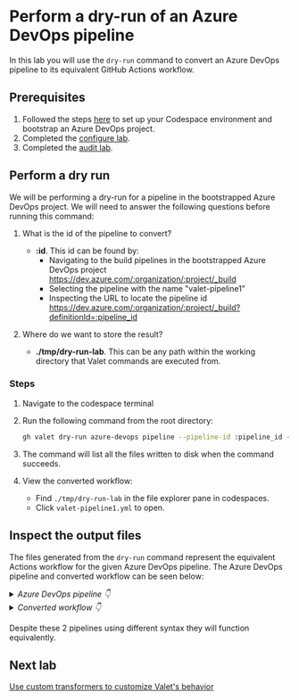 # Perform a dry-run of an Azure DevOps pipeline

In this lab you will use the `dry-run` command to convert an Azure DevOps pipeline to its equivalent GitHub Actions workflow.

## Prerequisites

1. Followed the steps [here](./readme.md#configure-your-codespace) to set up your Codespace environment and bootstrap an Azure DevOps project.
2. Completed the [configure lab](./1-configure-lab.md#configuring-credentials).
3. Completed the [audit lab](./2-audit.md).

## Perform a dry run

We will be performing a dry-run for a pipeline in the bootstrapped Azure DevOps project. We will need to answer the following questions before running this command:

1. What is the id of the pipeline to convert?
    - __:id__. This id can be found by:
      - Navigating to the build pipelines in the bootstrapped Azure DevOps project <https://dev.azure.com/:organization/:project/_build>
      - Selecting the pipeline with the name "valet-pipeline1"
      - Inspecting the URL to locate the pipeline id <https://dev.azure.com/:organization/:project/_build?definitionId=:pipeline_id>

2. Where do we want to store the result?
    - __./tmp/dry-run-lab__. This can be any path within the working directory that Valet commands are executed from.

### Steps

1. Navigate to the codespace terminal
2. Run the following command from the root directory:

    ```bash
    gh valet dry-run azure-devops pipeline --pipeline-id :pipeline_id -o tmp/dry-run-lab
    ```

3. The command will list all the files written to disk when the command succeeds.
4. View the converted workflow:
    - Find `./tmp/dry-run-lab` in the file explorer pane in codespaces.
    - Click `valet-pipeline1.yml` to open.
  
## Inspect the output files

The files generated from the `dry-run` command represent the equivalent Actions workflow for the given Azure DevOps pipeline. The Azure DevOps pipeline and converted workflow can be seen below:

<details>
  <summary><em>Azure DevOps pipeline 👇</em></summary>

```yaml
trigger:
- main

pool:
  vmImage: windows-latest

steps:
- script: echo Hello, I am pipeline 1!
  displayName: 'Run a one-line script'

- script: |
    echo Add other tasks to build, test, and deploy your project.
    echo See https://aka.ms/yaml
  displayName: 'Run a multi-line script'
```

</details>

<details>
  <summary><em>Converted workflow 👇</em></summary>
  
```yaml
name: valet-bootstrap/pipelines/valet-pipeline1
on:
  push:
    branches:
    - main
jobs:
  build:
    runs-on: windows-latest
    steps:
    - name: checkout
      uses: actions/checkout@v2
    - name: Run a one-line script
      run: echo Hello, I am pipeline 1!
    - name: Run a multi-line script
      run: |-
        echo Add other tasks to build, test, and deploy your project.
        echo See https://aka.ms/yaml
```

</details>

Despite these 2 pipelines using different syntax they will function equivalently.

## Next lab

[Use custom transformers to customize Valet's behavior](./4-custom-transformers.md)
